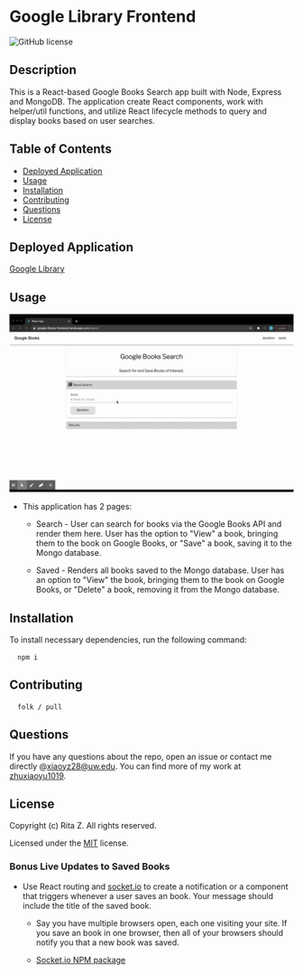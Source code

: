 # Google Library Frontend

![GitHub license](https://img.shields.io/badge/License-MIT-blue.svg)

## Description

This is a React-based Google Books Search app built with Node, Express and MongoDB. The application create React components, work with helper/util functions, and utilize React lifecycle methods to query and display books based on user searches.

## Table of Contents

- [Deployed Application](#Deployed-Application)
- [Usage](#usage)
- [Installation](#installation)
- [Contributing](#contributing)
- [Questions](#questions)
- [License](#license)

## Deployed Application

[Google Library](https://google-library-frontend.herokuapp.com/)

## Usage

![Google Library demo](./public/google-library.gif)

- This application has 2 pages:

  - Search - User can search for books via the Google Books API and render them here. User has the option to "View" a book, bringing them to the book on Google Books, or "Save" a book, saving it to the Mongo database.

  - Saved - Renders all books saved to the Mongo database. User has an option to "View" the book, bringing them to the book on Google Books, or "Delete" a book, removing it from the Mongo database.

## Installation

To install necessary dependencies, run the following command:

      npm i

## Contributing

      folk / pull

## Questions

If you have any questions about the repo, open an issue or contact me directly @[xiaoyz28@uw.edu](xiaoyz28@uw.edu). You can find more of my work at [zhuxiaoyu1019](https://github.com/zhuxiaoyu1019).

## License

Copyright (c) Rita Z. All rights reserved.

Licensed under the [MIT](https://choosealicense.com/licenses/mit/) license.

### Bonus Live Updates to Saved Books

- Use React routing and [socket.io](http://socket.io) to create a notification or a component that triggers whenever a user saves an book. Your message should include the title of the saved book.

  - Say you have multiple browsers open, each one visiting your site. If you save an book in one browser, then all of your browsers should notify you that a new book was saved.

  - [Socket.io NPM package](https://www.npmjs.com/package/socket.io)
